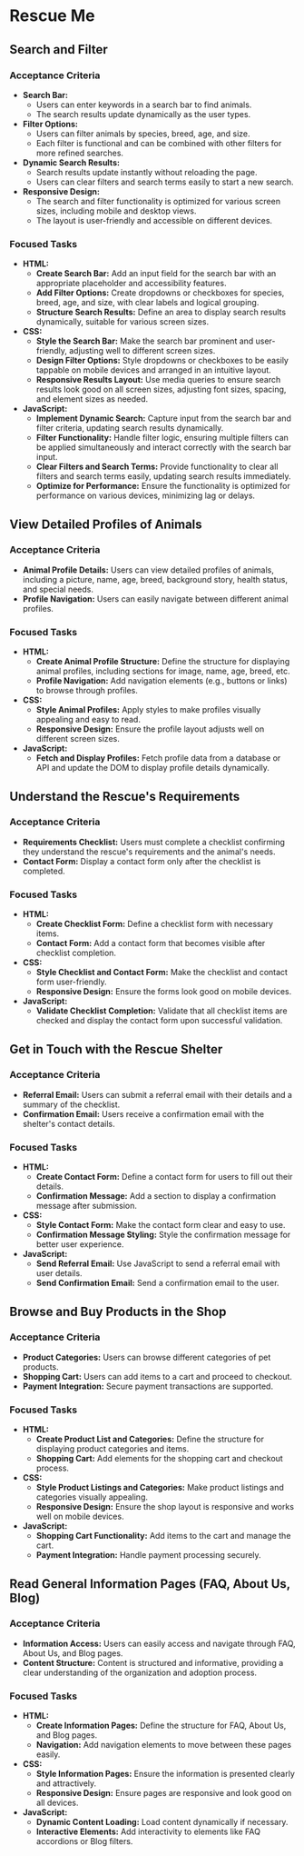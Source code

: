 # Rescue Me

## Search and Filter

### Acceptance Criteria
- **Search Bar:**
  - Users can enter keywords in a search bar to find animals.
  - The search results update dynamically as the user types.
- **Filter Options:**
  - Users can filter animals by species, breed, age, and size.
  - Each filter is functional and can be combined with other filters for more refined searches.
- **Dynamic Search Results:**
  - Search results update instantly without reloading the page.
  - Users can clear filters and search terms easily to start a new search.
- **Responsive Design:**
  - The search and filter functionality is optimized for various screen sizes, including mobile and desktop views.
  - The layout is user-friendly and accessible on different devices.

### Focused Tasks
- **HTML:**
  - **Create Search Bar:** Add an input field for the search bar with an appropriate placeholder and accessibility features.
  - **Add Filter Options:** Create dropdowns or checkboxes for species, breed, age, and size, with clear labels and logical grouping.
  - **Structure Search Results:** Define an area to display search results dynamically, suitable for various screen sizes.
- **CSS:**
  - **Style the Search Bar:** Make the search bar prominent and user-friendly, adjusting well to different screen sizes.
  - **Design Filter Options:** Style dropdowns or checkboxes to be easily tappable on mobile devices and arranged in an intuitive layout.
  - **Responsive Results Layout:** Use media queries to ensure search results look good on all screen sizes, adjusting font sizes, spacing, and element sizes as needed.
- **JavaScript:**
  - **Implement Dynamic Search:** Capture input from the search bar and filter criteria, updating search results dynamically.
  - **Filter Functionality:** Handle filter logic, ensuring multiple filters can be applied simultaneously and interact correctly with the search bar input.
  - **Clear Filters and Search Terms:** Provide functionality to clear all filters and search terms easily, updating search results immediately.
  - **Optimize for Performance:** Ensure the functionality is optimized for performance on various devices, minimizing lag or delays.

## View Detailed Profiles of Animals

### Acceptance Criteria
- **Animal Profile Details:** Users can view detailed profiles of animals, including a picture, name, age, breed, background story, health status, and special needs.
- **Profile Navigation:** Users can easily navigate between different animal profiles.

### Focused Tasks
- **HTML:**
  - **Create Animal Profile Structure:** Define the structure for displaying animal profiles, including sections for image, name, age, breed, etc.
  - **Profile Navigation:** Add navigation elements (e.g., buttons or links) to browse through profiles.
- **CSS:**
  - **Style Animal Profiles:** Apply styles to make profiles visually appealing and easy to read.
  - **Responsive Design:** Ensure the profile layout adjusts well on different screen sizes.
- **JavaScript:**
  - **Fetch and Display Profiles:** Fetch profile data from a database or API and update the DOM to display profile details dynamically.

## Understand the Rescue's Requirements

### Acceptance Criteria
- **Requirements Checklist:** Users must complete a checklist confirming they understand the rescue's requirements and the animal's needs.
- **Contact Form:** Display a contact form only after the checklist is completed.

### Focused Tasks
- **HTML:**
  - **Create Checklist Form:** Define a checklist form with necessary items.
  - **Contact Form:** Add a contact form that becomes visible after checklist completion.
- **CSS:**
  - **Style Checklist and Contact Form:** Make the checklist and contact form user-friendly.
  - **Responsive Design:** Ensure the forms look good on mobile devices.
- **JavaScript:**
  - **Validate Checklist Completion:** Validate that all checklist items are checked and display the contact form upon successful validation.

## Get in Touch with the Rescue Shelter

### Acceptance Criteria
- **Referral Email:** Users can submit a referral email with their details and a summary of the checklist.
- **Confirmation Email:** Users receive a confirmation email with the shelter's contact details.

### Focused Tasks
- **HTML:**
  - **Create Contact Form:** Define a contact form for users to fill out their details.
  - **Confirmation Message:** Add a section to display a confirmation message after submission.
- **CSS:**
  - **Style Contact Form:** Make the contact form clear and easy to use.
  - **Confirmation Message Styling:** Style the confirmation message for better user experience.
- **JavaScript:**
  - **Send Referral Email:** Use JavaScript to send a referral email with user details.
  - **Send Confirmation Email:** Send a confirmation email to the user.

## Browse and Buy Products in the Shop

### Acceptance Criteria
- **Product Categories:** Users can browse different categories of pet products.
- **Shopping Cart:** Users can add items to a cart and proceed to checkout.
- **Payment Integration:** Secure payment transactions are supported.

### Focused Tasks
- **HTML:**
  - **Create Product List and Categories:** Define the structure for displaying product categories and items.
  - **Shopping Cart:** Add elements for the shopping cart and checkout process.
- **CSS:**
  - **Style Product Listings and Categories:** Make product listings and categories visually appealing.
  - **Responsive Design:** Ensure the shop layout is responsive and works well on mobile devices.
- **JavaScript:**
  - **Shopping Cart Functionality:** Add items to the cart and manage the cart.
  - **Payment Integration:** Handle payment processing securely.

## Read General Information Pages (FAQ, About Us, Blog)

### Acceptance Criteria
- **Information Access:** Users can easily access and navigate through FAQ, About Us, and Blog pages.
- **Content Structure:** Content is structured and informative, providing a clear understanding of the organization and adoption process.

### Focused Tasks
- **HTML:**
  - **Create Information Pages:** Define the structure for FAQ, About Us, and Blog pages.
  - **Navigation:** Add navigation elements to move between these pages easily.
- **CSS:**
  - **Style Information Pages:** Ensure the information is presented clearly and attractively.
  - **Responsive Design:** Ensure pages are responsive and look good on all devices.
- **JavaScript:**
  - **Dynamic Content Loading:** Load content dynamically if necessary.
  - **Interactive Elements:** Add interactivity to elements like FAQ accordions or Blog filters.
